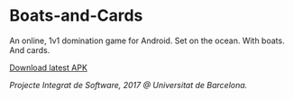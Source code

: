 # Boats-and-Cards
An online, 1v1 domination game for Android. Set on the ocean. With boats. And cards.

[Download latest APK](https://drive.google.com/open?id=0BwKCPm_BXalKcS05QzJyMWV3MXc)

*Projecte Integrat de Software, 2017 @ Universitat de Barcelona.*
